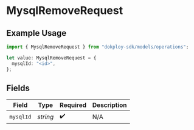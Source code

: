 # MysqlRemoveRequest

## Example Usage

```typescript
import { MysqlRemoveRequest } from "dokploy-sdk/models/operations";

let value: MysqlRemoveRequest = {
  mysqlId: "<id>",
};
```

## Fields

| Field              | Type               | Required           | Description        |
| ------------------ | ------------------ | ------------------ | ------------------ |
| `mysqlId`          | *string*           | :heavy_check_mark: | N/A                |